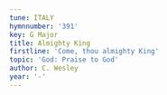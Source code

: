 ```yaml
---
tune: ITALY
hymnnumber: '391'
key: G Major
title: Almighty King
firstline: 'Come, thou almighty King'
topic: 'God: Praise to God'
author: C. Wesley
year: '-'
---
```

